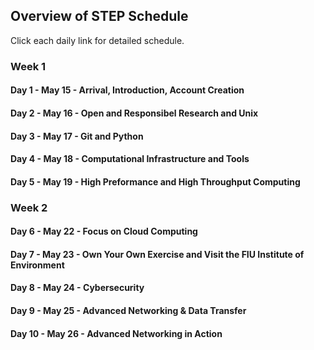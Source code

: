 ## Overview of STEP Schedule 

Click each daily link for detailed schedule.

### Week 1

#### Day 1 - May 15 - Arrival, Introduction, Account Creation
#### Day 2 - May 16 - Open and Responsibel Research and Unix
#### Day 3 - May 17 - Git and Python
#### Day 4 - May 18 - Computational Infrastructure and Tools
#### Day 5 - May 19 - High Preformance and High Throughput Computing

### Week 2

#### Day 6 - May 22 - Focus on Cloud Computing
#### Day 7 - May 23 - Own Your Own Exercise and Visit the FIU Institute of Environment
#### Day 8 - May 24 - Cybersecurity
#### Day 9 - May 25 - Advanced Networking & Data Transfer
#### Day 10 - May 26 - Advanced Networking in Action

